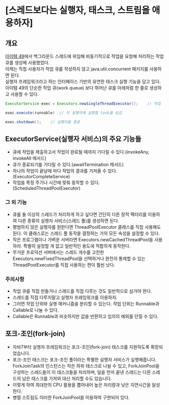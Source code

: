 # [스레드보다는 실행자, 태스크, 스트림을 애용하자]

## 개요
[아이템 49](../../08장/아이템_49/매개변수가_유효한지_검사하라.md)에서 백그라운드 스레드에 위임해 비동기적으로 작업을 요청해 처리하는 작업 큐를 생성해 사용했었다.</br>
이제는 직접 사용자가 작업 큐를 작성하지 않고 java.util.concurrent 패키지를 사용하면 된다.</br>
실행자 프레임워크라고 하는 인터페이스 기반의 유연한 태스크 실행 기능을 담고 있다.</br>
아이템 49의 단순한 작업 큐(work queue) 보다 뛰어난 큐를 아래처럼 한 줄로 생성하고 사용할 수 있다.
```java
ExecutorService exec = Executors.newSingleThreadExecutor();    // 작업 큐 생성

exec.execute(runnable)  // 이 실행자에 실행할 task를 넘김

exec.shutdown();    // 실행자를 종료
```

## ExecutorService(실행자 서비스)의 주요 기능들
- 큐에 작업을 제출하고서 작업이 완료될 때까지 기다릴 수 있다.(invokeAny, invokeAll 메서드)
- 큐가 종료되기를 기다릴 수 있다.(awaitTermination 메서드)
- 하나의 작업이 끝날때 마다 작업의 결과를 가져올 수 있다.(ExecutorCompleteService)
- 작업을 특정 주기나 시간에 맞춰 동작할 수 있다.(ScheduledThreadPoolExecutor)

### 그 외 기능
- 큐를 둘 이상의 스레드가 처리하게 하고 싶다면 간단히 다른 정적 팩터리를 이용하여 다른 종류의 실행자 서비스(스레드 풀)를 생성하면 된다.
- 평범하지 않은 실행자를 원한다면 ThreadPoolExecutor 클래스를 직접 사용해도 된다. 이 클래스로는 스레드 풀 동작을 결정하는 거의 모든 속성을 설정할 수 있다.
- 작은 프로그램이나 가벼운 서버라면 Executors.newCachedThreadPool을 사용하라. 특별히 설정할 게 없고 일반적인 용도에 적합하게 동작한다.
- 무거운 프로덕션 서버에서는 스레드 개수를 고전한 Executors.newFixedThreadPool을 선택하거나 완전히 통제할 수 있는 ThreadPoolExecutor를 직접 사용하는 편이 훨씬 낫다.


### 주의사항
- 작업 큐를 직접 만들거나 스레드를 직접 다루는 것도 일반적으로 삼가야 한다.
- 스레드를 직접 다루지말고 실행자 프레임워크를 이용하자.
- 그러면 작업 단위와 실행 매커니즘을 분리할 수 있는다. 작업 단위는 Runnable과 Callable로 나눌 수 있다.
- Callable은 Runnable과 비슷하지만 값을 반환하고 임의의 예외를 던질 수 있다.
## 포크-조인(fork-join)
- 자바7부터 실행자 프레임워크는 포크-조인(fork-join) 태스크를 지원하도록 확장되었습니다.
- 포크-조인 태스크는 포크-조인 풀이라는 특별한 실행자 서비스가 실행해줍니다. ForkJoinTask의 인스턴스는 작은 하위 태스크로 나뉠 수 있고, ForkJoinPool을 구성하는 스레드들이 이 태스크들을 처리하며, 일을 먼저 끝낸 스레드는 다른 스레드의 남은 태스크를 가져와 대신 처리할 수도 있습니다.
- 이렇게 하여 최대한의 CPU 활용을 뽑아내어 높은 처리량과 낮은 지연시간을 달성한다.
- 병렬 스트림도 이러한 ForkJoinPool을 이용하여 구현되어 있다.